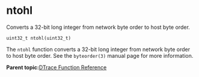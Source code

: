 
# ntohl

Converts a 32-bit long integer from network byte order to host byte order.

```
uint32_t ntohl(uint32_t)
```

The `ntohl` function converts a 32-bit long integer from network byte order to host byte order. See the `byteorder(3)` manual page for more information.

**Parent topic:**[DTrace Function Reference](../reference/dtrace_functions.md)

